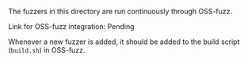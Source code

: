 The fuzzers in this directory are run continuously through OSS-fuzz.

Link for OSS-fuzz integration: Pending

Whenever a new fuzzer is added, it should be added to the build script (`build.sh`) in OSS-fuzz.
